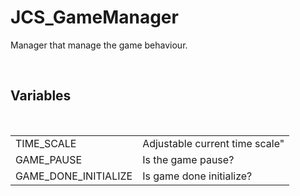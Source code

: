 <div id="content-header">
  <h1>JCS_GameManager</h1>
</div>

<p>
  Manager that manage the game behaviour.
</p>


<br/>
<h2>Variables</h2>
<br/>

<table>
  <tr>
    <td>TIME_SCALE</td>
    <td>Adjustable current time scale"</td>
  </tr>
  <tr>
    <td>GAME_PAUSE</td>
    <td>Is the game pause?</td>
  </tr>
  <tr>
    <td>GAME_DONE_INITIALIZE</td>
    <td>Is game done initialize?</td>
  </tr>
</table>

